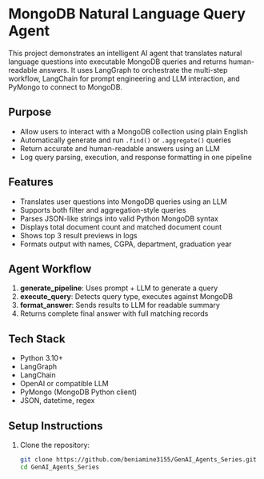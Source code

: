 # MongoDB Natural Language Query Agent

This project demonstrates an intelligent AI agent that translates natural language questions into executable MongoDB queries and returns human-readable answers. It uses LangGraph to orchestrate the multi-step workflow, LangChain for prompt engineering and LLM interaction, and PyMongo to connect to MongoDB.

## Purpose

- Allow users to interact with a MongoDB collection using plain English
- Automatically generate and run `.find()` or `.aggregate()` queries
- Return accurate and human-readable answers using an LLM
- Log query parsing, execution, and response formatting in one pipeline

## Features

- Translates user questions into MongoDB queries using an LLM
- Supports both filter and aggregation-style queries
- Parses JSON-like strings into valid Python MongoDB syntax
- Displays total document count and matched document count
- Shows top 3 result previews in logs
- Formats output with names, CGPA, department, graduation year

## Agent Workflow

1. **generate_pipeline**: Uses prompt + LLM to generate a query
2. **execute_query**: Detects query type, executes against MongoDB
3. **format_answer**: Sends results to LLM for readable summary
4. Returns complete final answer with full matching records

## Tech Stack

- Python 3.10+
- LangGraph
- LangChain
- OpenAI or compatible LLM
- PyMongo (MongoDB Python client)
- JSON, datetime, regex

## Setup Instructions

1. Clone the repository:
   ```bash
   git clone https://github.com/beniamine3155/GenAI_Agents_Series.git
   cd GenAI_Agents_Series


